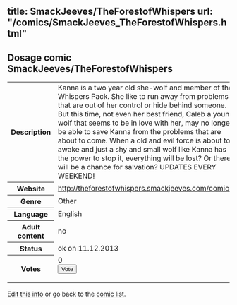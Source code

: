 title: SmackJeeves/TheForestofWhispers
url: "/comics/SmackJeeves_TheForestofWhispers.html"
---
Dosage comic SmackJeeves/TheForestofWhispers
-----------------------------------------

<p id="msg"></p>
<script type="text/javascript">
if (window.location.search === '?edit_info_mail=sent_ok') {
  var elem = document.getElementById("msg");
  elem.innerHTML = 'Edited information sucessfully sent for review, which is usually done daily. Thanks!';
  elem.className = 'ok';
}
</script>
<table class="comicinfo">
<tr>
<th>Description</th><td>Kanna is a two year old she-wolf and member of the Whispers Pack. She like to run away from problems that are out of her control or hide behind someone. But this time, not even her best friend, Caleb a young wolf that seems to be in love with her, may no longer be able to save Kanna from the problems that are about to come. When a old and evil force is about to awake and just a shy and small wolf like Kanna has the power to stop it, everything will be lost? Or there will be a chance for salvation? UPDATES EVERY WEEKEND!</td>
</tr>
<tr>
<th>Website</th><td><a href="http://theforestofwhispers.smackjeeves.com/comics/">http://theforestofwhispers.smackjeeves.com/comics/</a></td>
</tr>
<tr>
<th>Genre</th><td>Other</td>
</tr>
<tr>
<th>Language</th><td>English</td>
</tr>
<tr>
<th>Adult content</th><td>no</td>
</tr>
<tr>
<th>Status</th><td>ok on 11.12.2013</td>
</tr>
<tr>
<th>Votes</th><td>0
<form action="http://gaecounter.appspot.com/count/" method="POST">
<input name="name" type="hidden" value="SmackJeeves_TheForestofWhispers"/>
<input name="uid" type="hidden" id="voteuid" value=""/>
<input type="submit" value="Vote"/>
</form>
</td>
</tr>
</table>
<script type="text/javascript">
var ua = navigator.userAgent;
document.getElementById("voteuid").value = ua.replace(/[^a-zA-Z0-9\._:]/g , "_");;
</script>

[Edit this info](SmackJeeves_TheForestofWhispers_edit.html) or go back to the [comic list](../comic-index.html).
